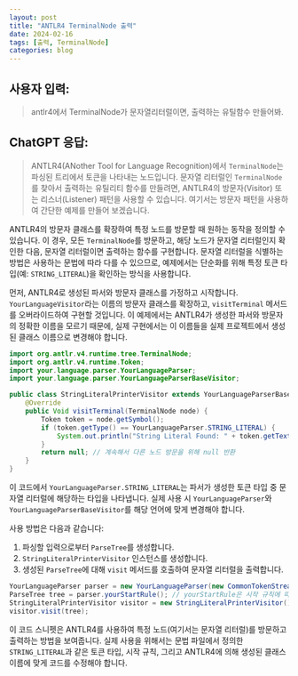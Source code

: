 ```yaml
---
layout: post
title: "ANTLR4 TerminalNode 출력"
date: 2024-02-16
tags: [출력, TerminalNode]
categories: blog
---
```


## 사용자 입력:
> antlr4에서 TerminalNode가 문자열리터럴이면, 출력하는 유틸함수 만들어봐.

## ChatGPT 응답:
> ANTLR4(ANother Tool for Language Recognition)에서 `TerminalNode`는 파싱된 트리에서 토큰을 나타내는 노드입니다. 문자열 리터럴인 `TerminalNode`를 찾아서 출력하는 유틸리티 함수를 만들려면, ANTLR4의 방문자(Visitor) 또는 리스너(Listener) 패턴을 사용할 수 있습니다. 여기서는 방문자 패턴을 사용하여 간단한 예제를 만들어 보겠습니다.

ANTLR4의 방문자 클래스를 확장하여 특정 노드를 방문할 때 원하는 동작을 정의할 수 있습니다. 이 경우, 모든 `TerminalNode`를 방문하고, 해당 노드가 문자열 리터럴인지 확인한 다음, 문자열 리터럴이면 출력하는 함수를 구현합니다. 문자열 리터럴을 식별하는 방법은 사용하는 문법에 따라 다를 수 있으므로, 예제에서는 단순화를 위해 특정 토큰 타입(예: `STRING_LITERAL`)을 확인하는 방식을 사용합니다.

먼저, ANTLR4로 생성된 파서와 방문자 클래스를 가정하고 시작합니다. `YourLanguageVisitor`라는 이름의 방문자 클래스를 확장하고, `visitTerminal` 메서드를 오버라이드하여 구현할 것입니다. 이 예제에서는 ANTLR4가 생성한 파서와 방문자의 정확한 이름을 모르기 때문에, 실제 구현에서는 이 이름들을 실제 프로젝트에서 생성된 클래스 이름으로 변경해야 합니다.

```java
import org.antlr.v4.runtime.tree.TerminalNode;
import org.antlr.v4.runtime.Token;
import your.language.parser.YourLanguageParser;
import your.language.parser.YourLanguageParserBaseVisitor;

public class StringLiteralPrinterVisitor extends YourLanguageParserBaseVisitor<Void> {
    @Override
    public Void visitTerminal(TerminalNode node) {
        Token token = node.getSymbol();
        if (token.getType() == YourLanguageParser.STRING_LITERAL) {
            System.out.println("String Literal Found: " + token.getText());
        }
        return null; // 계속해서 다른 노드 방문을 위해 null 반환
    }
}
```

이 코드에서 `YourLanguageParser.STRING_LITERAL`는 파서가 생성한 토큰 타입 중 문자열 리터럴에 해당하는 타입을 나타냅니다. 실제 사용 시 `YourLanguageParser`와 `YourLanguageParserBaseVisitor`를 해당 언어에 맞게 변경해야 합니다.

사용 방법은 다음과 같습니다:

1. 파싱할 입력으로부터 `ParseTree`를 생성합니다.
2. `StringLiteralPrinterVisitor` 인스턴스를 생성합니다.
3. 생성된 `ParseTree`에 대해 `visit` 메서드를 호출하여 문자열 리터럴을 출력합니다.

```java
YourLanguageParser parser = new YourLanguageParser(new CommonTokenStream(new YourLanguageLexer(CharStreams.fromString(yourInput))));
ParseTree tree = parser.yourStartRule(); // yourStartRule은 시작 규칙에 따라 변경됩니다.
StringLiteralPrinterVisitor visitor = new StringLiteralPrinterVisitor();
visitor.visit(tree);
```

이 코드 스니펫은 ANTLR4를 사용하여 특정 노드(여기서는 문자열 리터럴)를 방문하고 출력하는 방법을 보여줍니다. 실제 사용을 위해서는 문법 파일에서 정의한 `STRING_LITERAL`과 같은 토큰 타입, 시작 규칙, 그리고 ANTLR4에 의해 생성된 클래스 이름에 맞게 코드를 수정해야 합니다.

